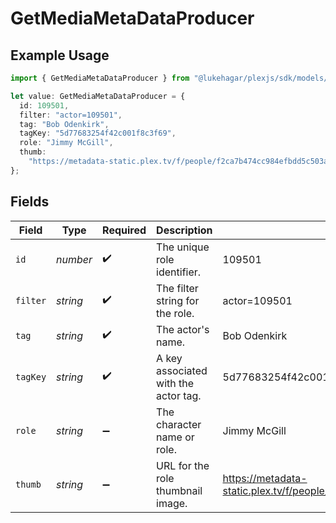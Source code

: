 # GetMediaMetaDataProducer

## Example Usage

```typescript
import { GetMediaMetaDataProducer } from "@lukehagar/plexjs/sdk/models/operations";

let value: GetMediaMetaDataProducer = {
  id: 109501,
  filter: "actor=109501",
  tag: "Bob Odenkirk",
  tagKey: "5d77683254f42c001f8c3f69",
  role: "Jimmy McGill",
  thumb:
    "https://metadata-static.plex.tv/f/people/f2ca7b474cc984efbdd5c503a096285a.jpg",
};
```

## Fields

| Field                                                                         | Type                                                                          | Required                                                                      | Description                                                                   | Example                                                                       |
| ----------------------------------------------------------------------------- | ----------------------------------------------------------------------------- | ----------------------------------------------------------------------------- | ----------------------------------------------------------------------------- | ----------------------------------------------------------------------------- |
| `id`                                                                          | *number*                                                                      | :heavy_check_mark:                                                            | The unique role identifier.                                                   | 109501                                                                        |
| `filter`                                                                      | *string*                                                                      | :heavy_check_mark:                                                            | The filter string for the role.                                               | actor=109501                                                                  |
| `tag`                                                                         | *string*                                                                      | :heavy_check_mark:                                                            | The actor's name.                                                             | Bob Odenkirk                                                                  |
| `tagKey`                                                                      | *string*                                                                      | :heavy_check_mark:                                                            | A key associated with the actor tag.                                          | 5d77683254f42c001f8c3f69                                                      |
| `role`                                                                        | *string*                                                                      | :heavy_minus_sign:                                                            | The character name or role.                                                   | Jimmy McGill                                                                  |
| `thumb`                                                                       | *string*                                                                      | :heavy_minus_sign:                                                            | URL for the role thumbnail image.                                             | https://metadata-static.plex.tv/f/people/f2ca7b474cc984efbdd5c503a096285a.jpg |